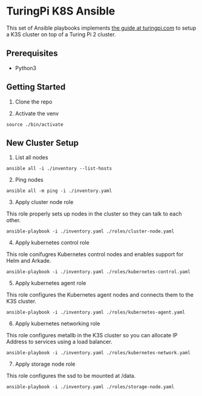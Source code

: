 # TuringPi K8S Ansible

This set of Ansible playbooks implements [the guide at turingpi.com](https://help.turingpi.com/hc/en-us/articles/8942873470877-The-plan) to setup a K3S cluster on top of a Turing Pi 2 cluster. 

## Prerequisites

* Python3

## Getting Started

1. Clone the repo 

2. Activate the venv

```
source ./bin/activate
```

## New Cluster Setup

1. List all nodes

```
ansible all -i ./inventory --list-hosts
```

2. Ping nodes

```
ansible all -m ping -i ./inventory.yaml
```

3. Apply cluster node role

This role properly sets up nodes in the cluster so they can talk to each other. 

```
ansible-playbook -i ./inventory.yaml ./roles/cluster-node.yaml
```

4. Apply kubernetes control role

This role conifugres Kubernetes control nodes and enables support for Helm and Arkade.

```
ansible-playbook -i ./inventory.yaml ./roles/kubernetes-control.yaml
```

5. Apply kubernetes agent role

This role configures the Kubernetes agent nodes and connects them to the K3S cluster.

```
ansible-playbook -i ./inventory.yaml ./roles/kubernetes-agent.yaml
```

6. Apply kubernetes networking role

This role configures metallb in the K3S cluster so you can allocate IP Address to services using a load balancer.

```
ansible-playbook -i ./inventory.yaml ./roles/kubernetes-network.yaml
```

7. Apply storage node role

This role configures the ssd to be mounted at /data.

```
ansible-playbook -i ./inventory.yaml ./roles/storage-node.yaml
```